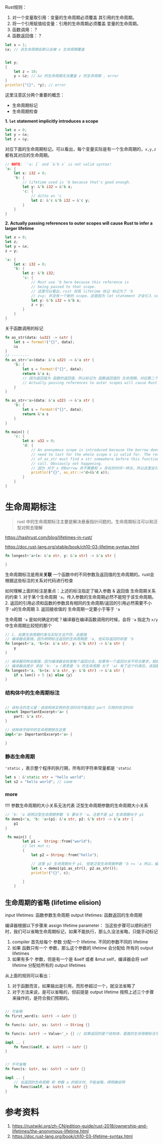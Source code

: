 Rust规则：

1. 对一个变量取引用：变量的生命周期必须覆盖 其引用的生命周期。
2. 将一个引用赋值给变量：引用的生命周期必须覆盖 变量的生命周期。
3. 函数调用：？
4. 函数返回值：？

```rust
let x = 1;
&x; // 该生命周期会默认会被 x 生命周期覆盖


let y;
{
	let z = 10;
	y = &z; // &z 的生命周期无法覆盖 z 的生命周期 , error
}
println!{"{}", *y}; // error

```


这里注意区分两个重要的概念：

* 生命周期标记
* 生命周期检查



**1. `let` statement implicitly introduces a scope**

```rust
let x = 0;
let y = &x;
let z = &y;
```

对应下面的生命周期标记。可以看出，每个变量实际是有一个生命周期的，`x,y,z` 都有其对应的生命周期。

```rust
// NOTE: `'a: {` and `&'b x` is not valid syntax!
'a: {
    let x: i32 = 0;
    'b: {
        // lifetime used is 'b because that's good enough.
        let y: &'b i32 = &'b x;
        'c: {
            // ditto on 'c
            let z: &'c &'b i32 = &'c y;
        }
    }
}
```



**2. Actually passing references to outer scopes will cause Rust to infer a larger lifetime**

```rust
let x = 0;
let z;
let y = &x;
z = y;
```

```rust
'a: {
    let x: i32 = 0;
    'b: {
        let z: &'b i32;
        'c: {
            // Must use 'b here because this reference is
            // being passed to that scope.
          	// 这里可以看出，rust 将其 lifetime 标记 标记为了 'b
          	// z=y; 并没有一个新的 scope，这是因为 let statement 才会引入 scope。
            let y: &'b i32 = &'b x; 
            z = y;
        }
    }
}
```



关于函数调用的标记

```rust
fn as_str(data: &u32) -> &str {
    let s = format!("{}", data);
    &s
}
// --------
fn as_str<'a>(data: &'a u32) -> &'a str {
    'b: {
        let s = format!("{}", data);
        return &'a s; 
      	// 因为返回值为 函数的返回值，所以标记为 函数返回值的 生命周期。对应第二个规则
        // Actually passing references to outer scopes will cause Rust to infer a larger lifetime
    }
}
```

```rust
fn as_str<'a>(data: &'a u32) -> &'a str {
    'b: {
        let s = format!("{}", data);
        return &'a s
    }
}

fn main() {
    'c: {
        let x: u32 = 0;
        'd: {
            // An anonymous scope is introduced because the borrow does not
            // need to last for the whole scope x is valid for. The return
            // of as_str must find a str somewhere before this function
            // call. Obviously not happening.
          	// 因为 对于 x 的borrow 并不需要和 x 存在的时间一样长，所以这里会引入额外的 scope。
            println!("{}", as_str::<'d>(&'d x));
        }
    }
}
```



# 生命周期标注

> rust 中的生命周期标注主要是解决悬垂指针问题的。生命周期标注可以和泛型对照去理解


https://hashrust.com/blog/lifetimes-in-rust/

https://doc.rust-lang.org/stable/book/ch10-03-lifetime-syntax.html

```rust
fn longest<'a>(x: &'a str, y: &'a str) -> &'a str {

}
```

生命周期标注是用来**关联** 一个函数中的不同参数及返回值的生命周期的。rust会根据这些标注的关系对代码进行检查


如何理解上面的标注是重点：上述的标注指定了输入参数 & 返回值 生命周期关系的约束
	1. 对于某个生命周期 `'a`，传入参数的生命周期必然不能短于该生命周期。
	2. 返回的引用必须和函数的参数具有相同的生命周期/返回的引用必然需要不小于`'a`的生命周期
	3. 返回接收值的 生命周期一定要小于等于 `'a`

生命周期 `'a` 是如何确定的呢？编译器在编译函数调用的时候，会将 `'a` 指定为 `x/y` 中生命周期比较短的那个


```rust
// 1. 如果生命周期约束与实际方法不符，会报错
// 编译器会报错。因为明明标注返回的生命周期是 'a, 但实际返回的却是 'b
fn longest<'a, 'b>(x: &'a str, y: &'b str) -> &'a str {
 	y
}

// 编译器同样会报错，因为编译器会检查每个返回分支。如果有一个返回分支不符合要求，就报错
// 编译器会提示 添加 'b: 'a (意思是 'b 的生命周期 长于 'a) 有了这个约束后，该函数编译就没问题了。
fn longest<'a, 'b>(x: &'a str, y: &'b str) -> &'a str {
 	if s.len() > 5 {x} else {y}
}


```

### 结构体中的生命周期标注

```rust

// 该标注的含义是：该结构体实例的存活时间不能超过 part 引用的存活时间
struct ImportantExcerpt<'a> {
	part: &'a str,
}

// 结构体字段中的生命周期放在这里
impl<'a> ImportantExcerpt<'a> {

}
```


### 静态生命周期

`'static` ，表示整个程序的执行期，所有的字符串常量都是 `'static`

```rust
let s : &'static str = "hello world";
let s2 = "hello world"; // same
```

### more

!!!! 参数生命周期的大小关系无法代表 泛型生命周期参数的生命周期大小关系

```rust
// 'b: 'a 说明泛型生命周期参数 'b 要长于 'a。注意不是 p2 生命周期长于 p1
fn demo1<'a, 'b: 'a>(p1: &'a str, p2: &'b str) -> &'a str {
    p1
}

 fn main() {
        let p1 =  String::from("world");
        // let mut c;
        {
            let p2 = String::from("hello");

			// 这里 p2 生命周期长于 p1. 但是泛型生命周期参数 'b >= 'a 所以，编译器会将 'b, 'a 都推断成与 p1 生命周期一致
            let c = demo1(p1.as_str(), p2.as_str());
            println!("{}", c);

        }
    }

```

## 生命周期的省略 (lifetime elision)

input lifetimes: 函数参数生命周期
output lifetimes: 函数返回的生命周期

编译器根据以下步骤来 assign lifetime parameter： 当这些步骤可以顺利进行时，我们可以省略生命周期标记，如果不能执行，那么久没法省略，只能手动标记
1. compiler 首先给每个 参数 分配一个 lifetime. 不同的参数不同的 lifetime
2. 如果 函数只有一个 参数，那么这个参数的 lifetime 会分配给 所有的 output lifetimes
3. 如果有多个 参数，但是有一个是 &self 或者 &mut self，编译器会将 self lifetime 分配给所有的 output lifetimes

从上面的规则可以看出：
1. 对于函数而言，如果输出是引用，而形参超过一个，就没法省略了
2. 对于方法来说，是可以省略的，但前提是 output lifetime 按照上述三个步骤来操作的，是符合我们预期的。

```rust

// 可省略
fn first_word(s: &str) -> &str {}

fn func(s: &str, ss: &str) -> String {}

fn func(s: &str) -> Value<'_> {} // 如果返回的是个结构体，里面的生命周期标注可以使用 '_(匿名生命周期来标注)

impl .. {
	fn func(&self, a: &str) -> &str {}
}


// 不可省略
fn func(s: &str, ss: &str) -> &str {}

impl .. {
    // 当返回的生命周期 和 参数 a 的相关时，不能省略，得明确说明
	fn func(&self, a: &str) -> &str {}
}
```

# 参考资料

1. https://rustwiki.org/zh-CN/edition-guide/rust-2018/ownership-and-lifetimes/the-anonymous-lifetime.html
2. https://doc.rust-lang.org/book/ch10-03-lifetime-syntax.html 
